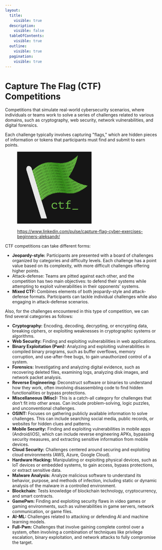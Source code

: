 ```yaml
---
layout:
  title:
    visible: true
  description:
    visible: false
  tableOfContents:
    visible: true
  outline:
    visible: true
  pagination:
    visible: true
---
```


# Capture The Flag (CTF) Competitions

Competitions that simulate real-world cybersecurity scenarios, where individuals or teams work to solve a series of challenges related to various domains, such as cryptography, web security, network vulnerabilities, and digital forensics.&#x20;

Each challenge typically involves capturing "flags," which are hidden pieces of information or tokens that participants must find and submit to earn points.&#x20;

<figure><img src="../.gitbook/assets/image (3).png" alt=""><figcaption><p><a href="https://www.linkedin.com/pulse/capture-flag-cyber-exercises-beginners-aleksandr/">https://www.linkedin.com/pulse/capture-flag-cyber-exercises-beginners-aleksandr/</a></p></figcaption></figure>

CTF competitions can take different forms:

* **Jeopardy-style:** Participants are presented with a board of challenges organized by categories and difficulty levels. Each challenge has a point value based on its complexity, with more difficult challenges offering higher points.
* Attack-defense: Teams are pitted against each other, and the competition has two main objectives: to defend their systems while attempting to exploit vulnerabilities in their opponents' systems.
* **Mixed CTF:** Combines elements of both jeopardy-style and attack-defense formats. Participants can tackle individual challenges while also engaging in attack-defense scenarios.

Also, for the challenges encountered in this type of competition, we can find several categories as follows:

* **Cryptography:** Encoding, decoding, decrypting, or encrypting data, breaking ciphers, or exploiting weaknesses in cryptographic systems or algorithms.
* **Web Security:** Finding and exploiting vulnerabilities in web applications.
* **Binary Exploitation (Pwn):** Analyzing and exploiting vulnerabilities in compiled binary programs, such as buffer overflows, memory corruption, and use-after-free bugs, to gain unauthorized control of a system.
* **Forensics:** Investigating and analyzing digital evidence, such as recovering deleted files, examining logs, analyzing disk images, and network packet analysis.
* **Reverse Engineering:** Deconstruct software or binaries to understand how they work, often involving disassembling code to find hidden functionalities or bypass protections.
* **Miscellaneous (Misc):** This is a catch-all category for challenges that don’t fit into other areas. Can include problem-solving, logic puzzles, and unconventional challenges.
* **OSINT:** Focuses on gathering publicly available information to solve challenges. This can include searching social media, public records, or websites for hidden clues and patterns.
* **Mobile Security:** Finding and exploiting vulnerabilities in mobile apps (Android/iOS), which can include reverse engineering APKs, bypassing security measures, and extracting sensitive information from mobile devices.
* **Cloud Security:** Challenges centered around securing and exploiting cloud environments (AWS, Azure, Google Cloud).
* **Hardware Hacking:** Manipulating or exploiting physical devices, such as IoT devices or embedded systems, to gain access, bypass protections, or extract sensitive data.
* **Malware Analysis:** Analyze malicious software to understand its behavior, purpose, and methods of infection, including static or dynamic analysis of the malware in a controlled environment.
* **Blockchain:** Tests knowledge of blockchain technology, cryptocurrency, and smart contracts.
* **GamePwn:** Finding and exploiting security flaws in video games or gaming environments, such as vulnerabilities in game servers, network communication, or game files.
* **AI-ML:** Challenges related to attacking or defending AI and machine learning models.
* **Full-Pwn:** Challenges that involve gaining complete control over a system, often involving a combination of techniques like privilege escalation, binary exploitation, and network attacks to fully compromise the target.
